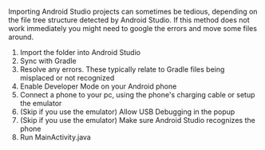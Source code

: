 Importing Android Studio projects can sometimes be tedious, depending on the file tree structure detected by Android Studio. If this method does not work immediately you might need to google the errors and move some files around.

1. Import the folder into Android Studio
2. Sync with Gradle
3. Resolve any errors. These typically relate to Gradle files being misplaced or not recognized
4. Enable Developer Mode on your Android phone
5. Connect a phone to your pc, using the phone's charging cable or setup the emulator
6. (Skip if you use the emulator) Allow USB Debugging in the popup
7. (Skip if you use the emulator) Make sure Android Studio recognizes the phone
8. Run MainActivity.java

